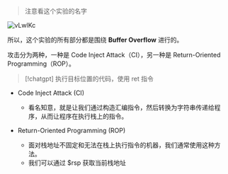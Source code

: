 > 注意看这个实验的名字

![vLwlKc](https://picture-suyifan.oss-cn-shenzhen.aliyuncs.com/uPic/vLwlKc.png)

所以，这个实验的所有部分都是围绕 **Buffer Overflow** 进行的。

攻击分为两种，一种是 Code Inject Attack（CI），另一种是 Return-Oriented Programming（ROP）。

>[!chatgpt] 
>执行目标位置的代码，使用 ret 指令


- Code Inject Attack (CI)
	- 看名知意，就是让我们通过构造汇编指令，然后转换为字符串传递给程序，从而让程序在执行栈上的指令。

- Return-Oriented Programming (ROP)
	- 面对栈地址不固定和无法在栈上执行指令的机器，我们通常使用这种方法。
	- 我们可以通过 $rsp 获取当前栈地址